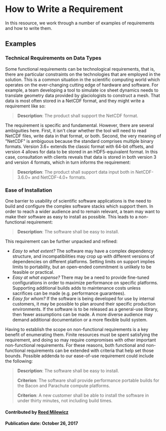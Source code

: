 # How to Write a Requirement

In this resource, we work through a number of examples of requirements and how to write them.

## Examples


### Technical Requirements on Data Types 

Some functional requirements can be technological requirements, that is, there are particular constraints on the technologies that are employed in the solution. This is a common situation in the scientific computing world which operates on the ever-changing cutting edge of hardware and software. For example, a team developing a tool to simulate ice sheet dynamics needs to translate geometry data provided by glaciologists to construct a mesh. That data is most often stored in a NetCDF format, and they might write a requirement like so:

> **Description**: The product shall support the NetCDF format.

The requirement is specific and fundamental. However, there are several ambiguities here. First, it isn't clear whether the tool will need to read NetCDF files, write data in that format, or both. Second, the very meaning of "NetCDF" is ambiguous because the standard comprises multiple binary formats. Version 3.6+ extends the classic format with 64-bit offsets, and version 4 allows for data to be stored in an HDF5-equivalent format. In this case, consultation with clients reveals that data is stored in both version 3 and version 4 formats, which in turn informs the requirement:

> **Description**: The product shall support data input both in NetCDF-3.6.0+ and NetCDF-4.0+ formats.

### Ease of Installation

One barrier to usability of scientific software applications is the need to build and configure the complex software stacks which support them. In order to reach a wider audience and to remain relevant, a team may want to make their software as easy to install as possible. This leads to a non-functional requirement:

> **Description**: The software shall be easy to install.

This requirement can be further unpacked and refined:

- *Easy to what extent?* The software may have a complex dependency structure, and incompatibilities may crop up with different versions of dependencies on different platforms. Setting limits on support implies limits to portability, but an open-ended commitment is unlikely to be feasible or practical.
- *Easy at what expense?* There may be a need to provide fine-tuned configurations in order to maximize performance on specific platforms. Supporting additional builds adds to maintenance costs unless sacrifices can be made (e.g. performance guarantees).
- *Easy for whom?* If the software is being developed for use by internal customers, it may be possible to plan around their specific production environments. If the software is to be released as a general-use library, then fewer assumptions can be made. A more diverse audience may demand additional documentation or a more flexible build system.

Having to establish the scope on non-functional requirements is a key benefit of enumerating them. Finite resources must be spent satisfying the requirement, and doing so may require compromises with other important non-functional requirements. For these reasons, both functional and non-functional requirements can be extended with criteria that help set those bounds. Possible addenda to our ease-of-use requirement could include the following:

> **Description**: The software shall be easy to install.
>
> **Criterion**: The software shall provide performance portable builds for the Bacon and Parachute compute platforms.
>
> **Criterion**: A new customer shall be able to install the software in under thirty minutes, not including build times.

#### Contributed by [Reed Milewicz](https://github.com/rmmilewi)

#### Publication date: October 26, 2017

<!---
Publish: no
Categories: Collaboration, Planning
Topics: requirements
Tags: requirements, howto
Level: 2
Prerequisites: WhatIsARequirement.md
Aggregate: none

% LCM: Temporarily change to level 2, reconsider later for aggregate WhatIs content for requirements
% LCM: Temporarily unpublish, in order to get PSIP poster screenshot
--->
